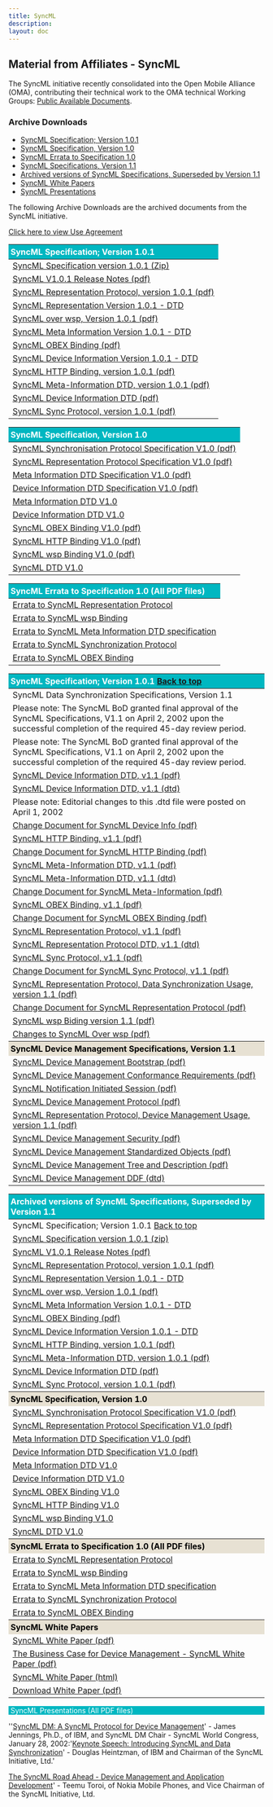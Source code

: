 ```yaml
---
title: SyncML
description:
layout: doc
---
```

## Material from Affiliates - SyncML

The SyncML initiative recently consolidated into the Open Mobile Alliance (OMA), contributing their technical work to the OMA technical Working Groups: [Public Available Documents](http://openmobilealliance.github.io/public_documents.html).

### Archive Downloads

- [SyncML Specification; Version 1.0.1](#V101)
- [SyncML Specification, Version 1.0](#SV10)
- [SyncML Errata to Specification 1.0](#EV10)
- [SyncML Specifications, Version 1.1](#V11)
- [Archived versions of SyncML Specifications, Superseded by Version 1.1](#ARCHV11)
- [SyncML White Papers](#WP)
- [SyncML Presentations](#PRE1)

The following Archive Downloads are the archived documents from the SyncML initiative.

[Click here to view Use Agreement](http://openmobilealliance.org/about-oma/policies-and-terms-of-use/use-agreement/)

<table>
    <thead>
        <tr>
            <th class="head">SyncML Specification; Version 1.0.1</th>
        </tr>
    </thead>
    <tbody>
        <tr>
            <td><a target="_blank" href="http://www.openmobilealliance.org/tech/affiliates/syncml/spec1-0-1.zip" title="By Clicking here you accept the use agreement">SyncML Specification version 1.0.1 (Zip)</a></td>
        </tr>
        <tr>
            <td><a target="_blank" href="http://www.openmobilealliance.org/tech/affiliates/syncml/v1-0-1release_notes.pdf" title="By Clicking here you accept the use agreement">SyncML V1.0.1 Release Notes (pdf)</a></td>
        </tr>
        <tr>
            <td><a target="_blank" href="http://www.openmobilealliance.org/tech/affiliates/syncml/syncml_represent_v101_20010615.pdf" title="By Clicking here you accept the use agreement">SyncML Representation Protocol, version 1.0.1 (pdf)</a></td>
        </tr>
        <tr>
            <td><a target="_blank" href="http://www.openmobilealliance.org/tech/affiliates/syncml/syncml_represent_v101_20010615.dtd" title="By Clicking here you accept the use agreement">SyncML Representation Version 1.0.1 - DTD</a></td>
        </tr>
        <tr>
            <td><a target="_blank" href="http://www.openmobilealliance.org/tech/affiliates/syncml/syncml_wsp_v101_20010615.pdf" title="By Clicking here you accept the use agreement">SyncML over wsp, Version 1.0.1 (pdf)</a></td>
        </tr>
        <tr>
            <td><a target="_blank" href="http://www.openmobilealliance.org/tech/affiliates/syncml/syncml_metinf_v101_20010615.dtd" title="By Clicking here you accept the use agreement">SyncML Meta Information Version 1.0.1 - DTD</a></td>
        </tr>
        <tr>
            <td><a target="_blank" href="http://www.openmobilealliance.org/tech/affiliates/syncml/syncml_obex_v101_20010615.pdf" title="By Clicking here you accept the use agreement">SyncML OBEX Binding (pdf)</a></td>
        </tr>
        <tr>
            <td><a target="_blank" href="http://www.openmobilealliance.org/tech/affiliates/syncml/syncml_devinf_v101_20010615.dtd" title="By Clicking here you accept the use agreement">SyncML Device Information Version 1.0.1 - DTD</a></td>
        </tr>
        <tr>
            <td><a target="_blank" href="http://www.openmobilealliance.org/tech/affiliates/syncml/syncml_http_v101_20010615.pdf" title="By Clicking here you accept the use agreement">SyncML HTTP Binding, version 1.0.1 (pdf)</a></td>
        </tr>
        <tr>
            <td><a target="_blank" href="http://www.openmobilealliance.org/tech/affiliates/syncml/syncml_metinf_v101_20010615.pdf" title="By Clicking here you accept the use agreement">SyncML Meta-Information DTD, version 1.0.1 (pdf)</a></td>
        </tr>
        <tr>
            <td><a target="_blank" href="http://www.openmobilealliance.org/tech/affiliates/syncml/syncml_devinf_v101_20010615.pdf" title="By Clicking here you accept the use agreement">SyncML Device Information DTD (pdf)</a></td>
        </tr>
        <tr>
            <td><a target="_blank" href="http://www.openmobilealliance.org/tech/affiliates/syncml/syncml_protocol_v101_20010615.pdf" title="By Clicking here you accept the use agreement">SyncML Sync Protocol, version 1.0.1 (pdf)</a></td>
        </tr>
    </tbody>
</table>

<table class="bg-[#F5F2ED]">
    <thead>
        <tr>
            <th class="head">SyncML Specification, Version 1.0</th>
        </tr>
    </thead>
    <tbody>
        <tr>
            <td><a target="_blank" href="http://www.openmobilealliance.org/tech/affiliates/syncml/syncml_protocol_v10_20001207.pdf" title="By Clicking here you accept the use agreement">SyncML Synchronisation Protocol Specification V1.0 (pdf)</a></td>
        </tr>
        <tr>
            <td><a target="_blank" href="http://www.openmobilealliance.org/tech/affiliates/syncml/syncml_represent_v10_20001207.pdf" title="By Clicking here you accept the use agreement">SyncML Representation Protocol Specification V1.0 (pdf)</a></td>
        </tr>
        <tr>
            <td><a target="_blank" href="http://www.openmobilealliance.org/tech/affiliates/syncml/syncml_metinf_v10_20001207.pdf" title="By Clicking here you accept the use agreement">Meta Information DTD Specification V1.0 (pdf)</a></td>
        </tr>
        <tr>
            <td><a target="_blank" href="http://www.openmobilealliance.org/tech/affiliates/syncml/syncml_devinf_v10_20001207.pdf" title="By Clicking here you accept the use agreement">Device Information DTD Specification V1.0 (pdf)</a></td>
        </tr>
        <tr>
            <td><a target="_blank" href="http://www.openmobilealliance.org/tech/affiliates/syncml/syncml_metinf_v10_20001207.dtd" title="By Clicking here you accept the use agreement">Meta Information DTD V1.0</a></td>
        </tr>
        <tr>
            <td><a target="_blank" href="http://www.openmobilealliance.org/tech/affiliates/syncml/syncml_devinf_v10_20001217.dtd" title="By Clicking here you accept the use agreement">Device Information DTD V1.0</a></td>
        </tr>
        <tr>
            <td><a target="_blank" href="http://www.openmobilealliance.org/tech/affiliates/syncml/syncml_obex_v10_20001207.pdf" title="By Clicking here you accept the use agreement">SyncML OBEX Binding V1.0 (pdf)</a></td>
        </tr>
        <tr>
            <td><a target="_blank" href="http://www.openmobilealliance.org/tech/affiliates/syncml/syncml_http_v10_20001207.pdf" title="By Clicking here you accept the use agreement">SyncML HTTP Binding V1.0 (pdf)</a></td>
        </tr>
        <tr>
            <td><a target="_blank" href="http://www.openmobilealliance.org/tech/affiliates/syncml/syncml_wsp_v10_20001207.pdf" title="By Clicking here you accept the use agreement">SyncML wsp Binding V1.0 (pdf)</a></td>
        </tr>
        <tr>
            <td><a target="_blank" href="http://www.openmobilealliance.org/tech/affiliates/syncml/syncml_represent_v10_20001207.dtd" title="By Clicking here you accept the use agreement">SyncML DTD V1.0</a></td>
        </tr>
    </tbody>
</table>

<table>
    <thead>
        <tr>
            <th id="EV10" class="head">SyncML Errata to Specification 1.0 (All PDF files)</th>
        </tr>
    </thead>
    <tbody>
        <tr>
            <td><a target="_blank" href="http://www.openmobilealliance.org/tech/affiliates/syncml/Errata_to_SyncML_Representation_Protocol.pdf" title="By Clicking here you accept the use agreement">Errata to SyncML Representation Protocol</a></td>
        </tr>
        <tr>
            <td><a target="_blank" href="http://www.openmobilealliance.org/tech/affiliates/syncml/Errata_to_SyncML_wsp_Binding.pdf" title="By Clicking here you accept the use agreement">Errata to SyncML wsp Binding</a></td>
        </tr>
        <tr>
            <td><a target="_blank" href="http://www.openmobilealliance.org/tech/affiliates/syncml/Errata_to_SyncML_Meta_Information_DTD_specification.pdf" title="By Clicking here you accept the use agreement">Errata to SyncML Meta Information DTD specification</a></td>
        </tr>
        <tr>
            <td><a target="_blank" href="http://www.openmobilealliance.org/tech/affiliates/syncml/Errata_to_SyncML_Synchronization_Protocol.pdf" title="By Clicking here you accept the use agreement">Errata to SyncML Synchronization Protocol</a></td>
        </tr>
        <tr>
            <td><a target="_blank" href="http://www.openmobilealliance.org/tech/affiliates/syncml/Errata_to_SyncML_OBEX_Binding.pdf" title="By Clicking here you accept the use agreement">Errata to SyncML OBEX Binding</a></td>
        </tr>
    </tbody>
</table>

<table class="bg-[#F5F2ED]">
    <thead>
        <tr>
            <th id="V101" class="head">SyncML Specification; Version 1.0.1 <a href="#material-from-affiliates-syncml">Back to top</a></th>
        </tr>
    </thead>
    <tbody>
        <tr>
            <td class="dark:text-black">SyncML Data Synchronization Specifications, Version 1.1</td>
        </tr>
        <tr>
            <td class="dark:text-black">Please note: The SyncML BoD granted final approval of the SyncML Specifications, V1.1 on April 2, 2002 upon the successful completion of the required 45-day review period.</td>
        </tr>
        <tr>
            <td class="dark:text-black">Please note: The SyncML BoD granted final approval of the SyncML Specifications, V1.1 on April 2, 2002 upon the successful completion of the required 45-day review period.</td>
        </tr>
        <tr>
            <td><a target="_blank" href="http://www.openmobilealliance.org/tech/affiliates/syncml/syncml_devinf_v11_20020215.pdf" title="By Clicking here you accept the use agreement">SyncML Device Information DTD, v1.1 (pdf)</a></td>
        </tr>
        <tr>
            <td><a target="_blank" href="http://www.openmobilealliance.org/tech/affiliates/syncml/syncml_devinf_v11_20020215a.dtd" title="By Clicking here you accept the use agreement">SyncML Device Information DTD, v1.1 (dtd)</a></td>
        </tr>
        <tr>
            <td class="dark:text-black">Please note: Editorial changes to this .dtd file were posted on April 1, 2002</td>
        </tr>
        <tr>
            <td><a target="_blank" href="http://www.openmobilealliance.org/tech/affiliates/syncml/changes_for_syncml_devinf_v11_20020215.pdf" title="By Clicking here you accept the use agreement">Change Document for SyncML Device Info (pdf)</a></td>
        </tr>
        <tr>
            <td><a target="_blank" href="http://www.openmobilealliance.org/tech/affiliates/syncml/syncml_http_v11_20020215.pdf" title="By Clicking here you accept the use agreement">SyncML HTTP Binding, v1.1 (pdf)</a></td>
        </tr>
        <tr>
            <td><a target="_blank" href="http://www.openmobilealliance.org/tech/affiliates/syncml/changes_for_syncml_http_v11_20020215.pdf" title="By Clicking here you accept the use agreement">Change Document for SyncML HTTP Binding (pdf)</a></td>
        </tr>
        <tr>
            <td><a target="_blank" href="http://www.openmobilealliance.org/tech/affiliates/syncml/syncml_metinf_v11_20020215.pdf" title="By Clicking here you accept the use agreement">SyncML Meta-Information DTD, v1.1 (pdf)</a></td>
        </tr>
        <tr>
            <td><a target="_blank" href="http://www.openmobilealliance.org/tech/affiliates/syncml/syncml_metinf_v11_20020215.dtd" title="By Clicking here you accept the use agreement">SyncML Meta-Information DTD, v1.1 (dtd)</a></td>
        </tr>
        <tr>
            <td><a target="_blank" href="http://www.openmobilealliance.org/tech/affiliates/syncml/changes_for_syncml_metinf_v11_20020215.pdf" title="By Clicking here you accept the use agreement">Change Document for SyncML Meta-Information (pdf)</a></td>
        </tr>
        <tr>
            <td><a target="_blank" href="http://www.openmobilealliance.org/tech/affiliates/syncml/syncml_obex_v11_20020215.pdf" title="By Clicking here you accept the use agreement">SyncML OBEX Binding, v1.1 (pdf)</a></td>
        </tr>
        <tr>
            <td><a target="_blank" href="http://www.openmobilealliance.org/tech/affiliates/syncml/changes_for_syncml_obex_v11_20020215.pdf" title="By Clicking here you accept the use agreement">Change Document for SyncML OBEX Binding (pdf)</a></td>
        </tr>
        <tr>
            <td><a target="_blank" href="http://www.openmobilealliance.org/tech/affiliates/syncml/syncml_represent_v11_20020215.pdf" title="By Clicking here you accept the use agreement">SyncML Representation Protocol, v1.1 (pdf)</a></td>
        </tr>
        <tr>
            <td><a target="_blank" href="http://www.openmobilealliance.org/tech/affiliates/syncml/syncml_represent_v11_20020215.dtd" title="By Clicking here you accept the use agreement">SyncML Representation Protocol DTD, v1.1 (dtd)</a></td>
        </tr>
        <tr>
            <td><a target="_blank" href="http://www.openmobilealliance.org/tech/affiliates/syncml/syncml_sync_protocol_v11_20020215.pdf" title="By Clicking here you accept the use agreement">SyncML Sync Protocol, v1.1 (pdf)</a></td>
        </tr>
        <tr>
            <td><a target="_blank" href="http://www.openmobilealliance.org/tech/affiliates/syncml/changes_for_syncml_protocol_v11_20020215.pdf" title="By Clicking here you accept the use agreement">Change Document for SyncML Sync Protocol, v1.1 (pdf)</a></td>
        </tr>
        <tr>
            <td><a target="_blank" href="http://www.openmobilealliance.org/tech/affiliates/syncml/syncml_sync_represent_v11_20020215.pdf" title="By Clicking here you accept the use agreement">SyncML Representation Protocol, Data Synchronization Usage, version 1.1 (pdf)</a></td>
        </tr>
        <tr>
            <td><a target="_blank" href="http://www.openmobilealliance.org/tech/affiliates/syncml/changes_for_syncml_represent_v11_20020215.pdf" title="By Clicking here you accept the use agreement">Change Document for SyncML Representation Protocol (pdf)</a></td>
        </tr>
        <tr>
            <td><a target="_blank" href="http://www.openmobilealliance.org/tech/affiliates/syncml/syncml_wsp_v11_20020215.pdf" title="By Clicking here you accept the use agreement">SyncML wsp Biding version 1.1 (pdf)</a></td>
        </tr>
        <tr>
            <td><a target="_blank" href="http://www.openmobilealliance.org/tech/affiliates/syncml/changes_for_syncml_wsp_v11_20020215.pdf" title="By Clicking here you accept the use agreement">Changes to SyncML Over wsp (pdf)</a></td>
        </tr>
        <tr>
            <th id="V11" class="bhead">SyncML Device Management Specifications, Version 1.1</th>
        </tr>
        <tr>
            <td><a target="_blank" href="http://www.openmobilealliance.org/tech/affiliates/syncml/syncml_dm_boot_v11_20020215.pdf" title="By Clicking here you accept the use agreement">SyncML Device Management Bootstrap (pdf)</a></td>
        </tr>
        <tr>
            <td><a target="_blank" href="http://www.openmobilealliance.org/tech/affiliates/syncml/syncml_dm_conreqs_v11_20020215.pdf" title="By Clicking here you accept the use agreement">SyncML Device Management Conformance Requirements (pdf)</a></td>
        </tr>
        <tr>
            <td><a target="_blank" href="http://www.openmobilealliance.org/tech/affiliates/syncml/syncml_dm_notification_v11_20020215.pdf" title="By Clicking here you accept the use agreement">SyncML Notification Initiated Session (pdf)</a></td>
        </tr>
        <tr>
            <td><a target="_blank" href="http://www.openmobilealliance.org/tech/affiliates/syncml/syncml_dm_protocol_v11_20020215.pdf" title="By Clicking here you accept the use agreement">SyncML Device Management Protocol (pdf)</a></td>
        </tr>
        <tr>
            <td><a target="_blank" href="http://www.openmobilealliance.org/tech/affiliates/syncml/syncml_dm_represent_v11_20020215.pdf" title="By Clicking here you accept the use agreement">SyncML Representation Protocol, Device Management Usage, version 1.1 (pdf)</a></td>
        </tr>
        <tr>
            <td><a target="_blank" href="http://www.openmobilealliance.org/tech/affiliates/syncml/syncml_dm_sec_v11_20020215.pdf" title="By Clicking here you accept the use agreement">SyncML Device Management Security (pdf)</a></td>
        </tr>
        <tr>
            <td><a target="_blank" href="http://www.openmobilealliance.org/tech/affiliates/syncml/syncml_dm_std_obj_v11_20020215.pdf" title="By Clicking here you accept the use agreement">SyncML Device Management Standardized Objects (pdf)</a></td>
        </tr>
        <tr>
            <td><a target="_blank" href="http://www.openmobilealliance.org/tech/affiliates/syncml/syncml_dm_tnd_v11_20020215.pdf" title="By Clicking here you accept the use agreement">SyncML Device Management Tree and Description (pdf)</a></td>
        </tr>
        <tr>
            <td><a target="_blank" href="http://www.openmobilealliance.org/tech/affiliates/syncml/syncml_dm_ddf_v11_20020215.dtd" title="By Clicking here you accept the use agreement">SyncML Device Management DDF (dtd)</a></td>
        </tr>
    </tbody>
</table>

<table>
    <thead>
        <tr>
            <th id="ARCHV11" class="head">Archived versions of SyncML Specifications, Superseded by Version 1.1</th>
        </tr>
    </thead>
    <tbody>
        <tr>
            <td>SyncML Specification; Version 1.0.1 <a href="#top">Back to top</a></td>
        </tr>
        <tr>
            <td><a target="_blank" href="http://www.openmobilealliance.org/tech/affiliates/syncml/spec1-0-1.zip" title="By Clicking here you accept the use agreement">SyncML Specification version 1.0.1 (zip)</a></td>
        </tr>
        <tr>
            <td><a target="_blank" href="http://www.openmobilealliance.org/tech/affiliates/syncml/v1-0-1release_notes.pdf" title="By Clicking here you accept the use agreement">SyncML V1.0.1 Release Notes (pdf)</a></td>
        </tr>
        <tr>
            <td><a target="_blank" href="http://www.openmobilealliance.org/tech/affiliates/syncml/syncml_represent_v101_20010615.pdf" title="By Clicking here you accept the use agreement">SyncML Representation Protocol, version 1.0.1 (pdf)</a></td>
        </tr>
        <tr>
            <td><a target="_blank" href="http://www.openmobilealliance.org/tech/affiliates/syncml/syncml_represent_v101_20010615.dtd" title="By Clicking here you accept the use agreement">SyncML Representation Version 1.0.1 - DTD</a></td>
        </tr>
        <tr>
            <td><a target="_blank" href="http://www.openmobilealliance.org/tech/affiliates/syncml/syncml_wsp_v101_20010615.pdf" title="By Clicking here you accept the use agreement">SyncML over wsp, Version 1.0.1 (pdf)</a></td>
        </tr>
        <tr>
            <td><a target="_blank" href="http://www.openmobilealliance.org/tech/affiliates/syncml/syncml_metinf_v101_20010615.dtd" title="By Clicking here you accept the use agreement">SyncML Meta Information Version 1.0.1 - DTD</a></td>
        </tr>
        <tr>
            <td><a target="_blank" href="http://www.openmobilealliance.org/tech/affiliates/syncml/syncml_obex_v101_20010615.pdf" title="By Clicking here you accept the use agreement">SyncML OBEX Binding (pdf)</a></td>
        </tr>
        <tr>
            <td><a target="_blank" href="http://www.openmobilealliance.org/tech/affiliates/syncml/syncml_devinf_v101_20010615.dtd" title="By Clicking here you accept the use agreement">SyncML Device Information Version 1.0.1 - DTD</a></td>
        </tr>
        <tr>
            <td><a target="_blank" href="http://www.openmobilealliance.org/tech/affiliates/syncml/syncml_http_v101_20010615.pdf" title="By Clicking here you accept the use agreement">SyncML HTTP Binding, version 1.0.1 (pdf)</a></td>
        </tr>
        <tr>
            <td><a target="_blank" href="http://www.openmobilealliance.org/tech/affiliates/syncml/syncml_metinf_v101_20010615.pdf" title="By Clicking here you accept the use agreement">SyncML Meta-Information DTD, version 1.0.1 (pdf)</a></td>
        </tr>
        <tr>
            <td><a target="_blank" href="http://www.openmobilealliance.org/tech/affiliates/syncml/syncml_devinf_v101_20010615.pdf" title="By Clicking here you accept the use agreement">SyncML Device Information DTD (pdf)</a></td>
        </tr>
        <tr>
            <td><a target="_blank" href="http://www.openmobilealliance.org/tech/affiliates/syncml/syncml_protocol_v101_20010615.pdf" title="By Clicking here you accept the use agreement">SyncML Sync Protocol, version 1.0.1 (pdf)</a></td>
        </tr>
        <tr>
            <th id="SV10" class="bhead">SyncML Specification, Version 1.0</th>
        </tr>
        <tr>
            <td><a target="_blank" href="http://www.openmobilealliance.org/tech/affiliates/syncml/syncml_protocol_v10_20001207.pdf" title="By Clicking here you accept the use agreement">SyncML Synchronisation Protocol Specification V1.0 (pdf)</a></td>
        </tr>
        <tr>
            <td><a target="_blank" href="http://www.openmobilealliance.org/tech/affiliates/syncml/syncml_represent_v10_20001207.pdf" title="By Clicking here you accept the use agreement">SyncML Representation Protocol Specification V1.0 (pdf)</a></td>
        </tr>
        <tr>
            <td><a target="_blank" href="http://www.openmobilealliance.org/tech/affiliates/syncml/syncml_metinf_v10_20001207.pdf" title="By Clicking here you accept the use agreement">Meta Information DTD Specification V1.0 (pdf)</a></td>
        </tr>
        <tr>
            <td><a target="_blank" href="http://www.openmobilealliance.org/tech/affiliates/syncml/syncml_devinf_v10_20001207.pdf" title="By Clicking here you accept the use agreement">Device Information DTD Specification V1.0 (pdf)</a></td>
        </tr>
        <tr>
            <td><a target="_blank" href="http://www.openmobilealliance.org/tech/affiliates/syncml/syncml_metinf_v10_20001207.dtd" title="By Clicking here you accept the use agreement">Meta Information DTD V1.0</a></td>
        </tr>
        <tr>
            <td><a target="_blank" href="http://www.openmobilealliance.org/tech/affiliates/syncml/syncml_devinf_v10_20001207.dtd" title="By Clicking here you accept the use agreement">Device Information DTD V1.0</a></td>
        </tr>
        <tr>
            <td><a target="_blank" href="http://www.openmobilealliance.org/tech/affiliates/syncml/syncml_obex_v10_20001207.pdf" title="By Clicking here you accept the use agreement">SyncML OBEX Binding V1.0</a></td>
        </tr>
        <tr>
            <td><a target="_blank" href="http://www.openmobilealliance.org/tech/affiliates/syncml/syncml_http_v10_20001207.pdf" title="By Clicking here you accept the use agreement">SyncML HTTP Binding V1.0</a></td>
        </tr>
        <tr>
            <td><a target="_blank" href="http://www.openmobilealliance.org/tech/affiliates/syncml/syncml_wsp_v10_20001207.pdf" title="By Clicking here you accept the use agreement">SyncML wsp Binding V1.0</a></td>
        </tr>
        <tr>
            <td><a target="_blank" href="http://www.openmobilealliance.org/tech/affiliates/syncml/syncml_represent_v10_20001207.dtd" title="By Clicking here you accept the use agreement">SyncML DTD V1.0</a></td>
        </tr>
        <tr>
            <th class="bhead">SyncML Errata to Specification 1.0 (All PDF files)</th>
        </tr>
        <tr>
            <td><a target="_blank" href="http://www.openmobilealliance.org/tech/affiliates/syncml/Errata_to_SyncML_Representation_Protocol.pdf" title="By Clicking here you accept the use agreement">Errata to SyncML Representation Protocol</a></td>
        </tr>
        <tr>
            <td><a target="_blank" href="http://www.openmobilealliance.org/tech/affiliates/syncml/Errata_to_SyncML_wsp_Binding.pdf" title="By Clicking here you accept the use agreement">Errata to SyncML wsp Binding</a></td>
        </tr>
        <tr>
            <td><a target="_blank" href="http://www.openmobilealliance.org/tech/affiliates/syncml/Errata_to_SyncML_Meta_Information_DTD_specification.pdf" title="By Clicking here you accept the use agreement">Errata to SyncML Meta Information DTD specification</a></td>
        </tr>
        <tr>
            <td><a target="_blank" href="http://www.openmobilealliance.org/tech/affiliates/syncml/Errata_to_SyncML_Synchronization_Protocol.pdf" title="By Clicking here you accept the use agreement">Errata to SyncML Synchronization Protocol</a></td>
        </tr>
        <tr>
            <td><a target="_blank" href="http://www.openmobilealliance.org/tech/affiliates/syncml/Errata_to_SyncML_OBEX_Binding.pdf" title="By Clicking here you accept the use agreement">Errata to SyncML OBEX Binding</a></td>
        </tr>
        <tr>
            <th id="WP" class="bhead">SyncML White Papers</th>
        </tr>
        <tr>
            <td><a target="_blank" href="http://www.openmobilealliance.org/tech/affiliates/syncml/whitepaper.pdf" title="By Clicking here you accept the use agreement">SyncML White Paper (pdf)</a></td>
        </tr>
        <tr>
            <td><a target="_blank" href="http://www.openmobilealliance.org/tech/affiliates/syncml/syncml_devman_business_cases_whppr.pdf" title="By Clicking here you accept the use agreement">The Business Case for Device Management - SyncML White Paper (pdf)</a></td>
        </tr>
        <tr>
            <td><a href="?p=194&amp;pg=238" title="By Clicking here you accept the use agreement">SyncML White Paper (html)</a></td>
        </tr>
        <tr>
            <td><a target="_blank" href="http://www.openmobilealliance.org/tech/affiliates/syncml/whitepaper.pdf" title="By Clicking here you accept the use agreement">Download White Paper (pdf)</a></td>
        </tr>
    </tbody>
</table>     

<div class="head">SyncML Presentations (All PDF files)</div>

''<a target="_blank" href="http://www.openmobilealliance.org/tech/affiliates/syncml/syncmldm_28jan02_james_jennings.pdf" title="By Clicking here you accept the use agreement">SyncML DM: A SyncML Protocol for Device Management</a>' - James Jennings, Ph.D., of IBM, and SyncML DM Chair - SyncML World Congress, January 28, 2002:'<a target="_blank" href="http://www.openmobilealliance.org/tech/affiliates/syncml/introducing_syncml_29jan02_douglas_heintzman.pdf" title="By Clicking here you accept the use agreement">Keynote Speech: Introducing SyncML and Data Synchronization</a>' - Douglas Heintzman, of IBM and Chairman of the SyncML Initiative, Ltd.'<a target="_blank" href="http://www.openmobilealliance.org/tech/affiliates/syncml/syncml_roadmap_30jan02_teemu_toroi.pdf" title="By Clicking here you accept the use agreement">

The SyncML Road Ahead - Device Management and Application Development</a>' - Teemu Toroi, of Nokia Mobile Phones, and Vice Chairman of the SyncML Initiative, Ltd.

<style scoped>

.light a {
    text-decoration: none;
    color: theme('colors.oma-blue.300');
}

.head {
    background-color: #00B7C1;
    padding-left: 4px;
    color: white;
    text-align: left;
}

.dark .head {
    background-color: #00B7C1;
    padding-left: 4px;
    color: white;
    text-align: left;
}

.bhead {
    background-color: #E7E1D3;
    padding-left: 4px;
    color: black;
    text-align: left;
}

.dark .bhead {
    background-color: #E7E1D3;
    padding-left: 4px;
    color: black;
    text-align: left;
}

</style>